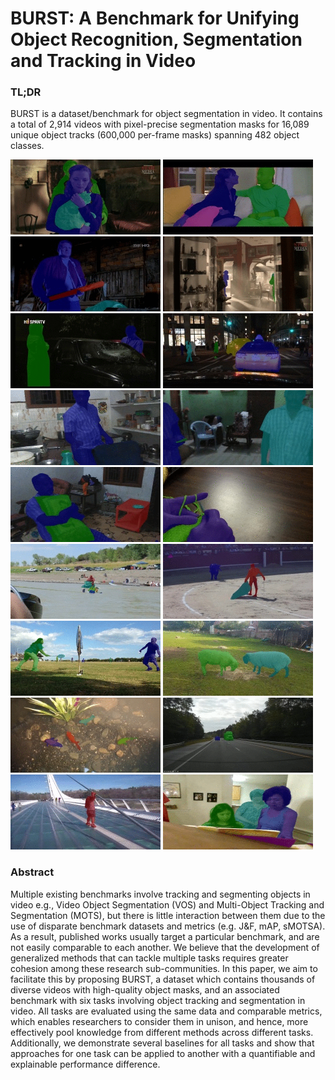 # BURST: A Benchmark for Unifying Object Recognition, Segmentation and Tracking in Video

### TL;DR

BURST is a dataset/benchmark for object segmentation in video. It contains a total of 2,914 videos with pixel-precise segmentation masks for 16,089 unique object tracks (600,000 per-frame masks) spanning 482 object classes.

![](.images/gifs/AVA_2.gif) ![](.images/gifs/AVA_3.gif) ![](.images/gifs/AVA_5.gif) ![](.images/gifs/AVA_9.gif) 
![](.images/gifs/AVA_10.gif) ![](.images/gifs/BDD_2.gif) ![](.images/gifs/Charades_5.gif) ![](.images/gifs/Charades_7.gif)
![](.images/gifs/Charades_10.gif) ![](.images/gifs/HACS_2.gif) ![](.images/gifs/HACS_7.gif) ![](.images/gifs/HACS_8.gif)
![](.images/gifs/HACS_10.gif) ![](.images/gifs/LaSOT_2.gif) ![](.images/gifs/LaSOT_4.gif) ![](.images/gifs/LaSOT_8.gif)
![](.images/gifs/YFCC100M_2.gif) ![](.images/gifs/YFCC100M_6.gif) 
<!-- 
![](.images/gifs/YFCC100M_8.gif) ![](.images/gifs/BDD_4.gif) 
-->

### Abstract

Multiple existing benchmarks involve tracking and segmenting objects in video e.g., Video Object Segmentation (VOS) and Multi-Object Tracking and Segmentation (MOTS), but there is little interaction between them due to the use of disparate benchmark datasets and metrics (e.g. J&F, mAP, sMOTSA). As a result, published works usually target a particular benchmark, and are not easily comparable to each another. We believe that the development of generalized methods that can tackle multiple tasks requires greater cohesion among these research sub-communities. In this paper, we aim to facilitate this by proposing BURST, a dataset which contains thousands of diverse videos with high-quality object masks, and an associated benchmark with six tasks involving object tracking and segmentation in video. All tasks are evaluated using the same data and comparable metrics, which enables researchers to consider them in unison, and hence, more effectively pool knowledge from different methods across different tasks. Additionally, we demonstrate several baselines for all tasks and show that approaches for one task can be applied to another with a quantifiable and explainable performance difference.

